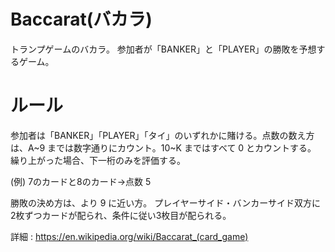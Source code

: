 # Baccarat(バカラ)
トランプゲームのバカラ。
参加者が「BANKER」と「PLAYER」の勝敗を予想するゲーム。

# ルール
参加者は「BANKER」「PLAYER」「タイ」のいずれかに賭ける。点数の数え方は、A~9 までは数字通りにカウント。10~K まではすべて 0 とカウントする。
繰り上がった場合、下一桁のみを評価する。

(例) 7のカードと8のカード→点数 5

勝敗の決め方は、より 9 に近い方。
プレイヤーサイド・バンカーサイド双方に2枚ずつカードが配られ、条件に従い3枚目が配られる。

詳細 : https://en.wikipedia.org/wiki/Baccarat_(card_game)